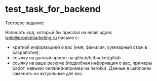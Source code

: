 # test_task_for_backend

Тестовое задание:

Написать код, который бы прислал на email адрес web@proektmarketing.ru письмо с:
- краткой информацией о вас (имя, фамилия, суммарный стаж в разработке);
- ссылку на данный проект на github/bitbucket/gitlab 
- ссылку на ваше резюме (подробная информация о вас, примеры работ, навыки) онлайн(например на heroku).
Данные в шаблонах заменить на актуальные для вас.
